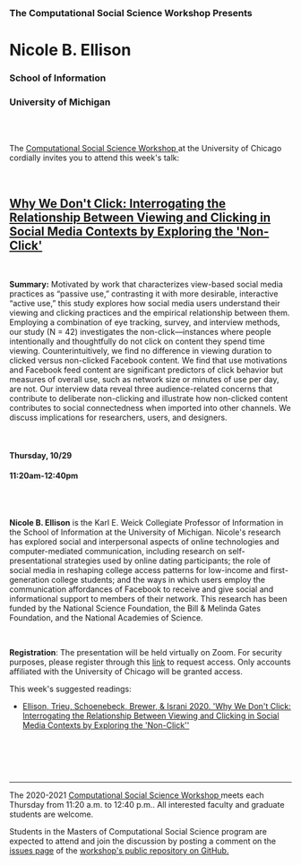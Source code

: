 
<br>

<h3 class=pfblock-header> The Computational Social Science Workshop Presents </h3>

<h1 class=pfblock-header3> Nicole B. Ellison</h1>
<h3 class=pfblock-header3> School of Information </h3>
<h3 class=pfblock-header3> University of Michigan </h3>

<br><br>



<p class=pfblock-header3>The <a href="https://macss.uchicago.edu/content/computation-workshop"> Computational Social Science Workshop </a> at the University of Chicago cordially invites you to attend this week's talk:</p>



<br>

<div class=pfblock-header3>
<h2 class=pfblock-header>
  <a href=https://github.com/uchicago-computation-workshop/Fall2020/tree/master/10-29_Ellison> Why We Don't Click: Interrogating the Relationship Between Viewing and Clicking in Social Media Contexts by Exploring the 'Non-Click' </a>
</h2>

<br>
</div>



<p class=footertext2>

**Summary:** Motivated by work that characterizes view-based social media practices as “passive use,” contrasting it with more desirable, interactive “active use,” this study explores how social media users understand their viewing and clicking practices and the empirical relationship between them. Employing a combination of eye tracking, survey, and interview methods, our study (N = 42) investigates the non-click—instances where people intentionally and thoughtfully do not click on content they spend time viewing. Counterintuitively, we find no difference in viewing duration to clicked versus non-clicked Facebook content. We find that use motivations and Facebook feed content are significant predictors of click behavior but measures of overall use, such as network size or minutes of use per day, are not. Our interview data reveal three audience-related concerns that contribute to deliberate non-clicking and illustrate how non-clicked content contributes to social connectedness when imported into other channels. We discuss implications for researchers, users, and designers.

</p>

<br>

<h4 class=pfblock-header3> Thursday, 10/29 </h4>
<h4 class=pfblock-header3> 11:20am-12:40pm </h4>

<br><br>

<p class=footertext2>

**Nicole B. Ellison** is the Karl E. Weick Collegiate Professor of Information in the School of Information at the University of Michigan.  Nicole's research has explored social and interpersonal aspects of online technologies and computer-mediated communication, including research on self-presentational strategies used by online dating participants; the role of social media in reshaping college access patterns for low-income and first-generation college students; and the ways in which users employ the communication affordances of Facebook to receive and give social and informational support to members of their network. This research has been funded by the National Science Foundation, the Bill & Melinda Gates Foundation, and the National Academies of Science. 
</p>

<br>

<p class=footertext2>

**Registration**: The presentation will be held virtually on Zoom. For security purposes, please register through this [link](https://uchicago.zoom.us/meeting/register/tJAkfuyhpzsuGtRDQfQs868j_o2tO2vBOKuk) to request access. Only accounts affiliated with the University of Chicago will be granted access.
</p>

This week's suggested readings:

- [Ellison, Trieu, Schoenebeck, Brewer, & Israni 2020. 'Why We Don't Click: Interrogating the Relationship Between Viewing and Clicking in Social Media Contexts by Exploring the 'Non-Click''](https://github.com/uchicago-computation-workshop/Fall2020/blob/master/10-29_Ellison/ellison_2020.pdf)


<br>

<br><br>

---

<p class=footertext> The 2020-2021 <a href="https://macss.uchicago.edu/content/computation-workshop"> Computational Social Science Workshop </a> meets each Thursday from 11:20 a.m. to 12:40 p.m.. All interested faculty and graduate students are welcome.</p>



<p class=footertext>Students in the Masters of Computational Social Science program are expected to attend and join the discussion by posting a comment on the <a href=https://github.com/uchicago-computation-workshop/Fall2020/issues/6>issues page</a> of the <a href=https://github.com/uchicago-computation-workshop/Fall2020/tree/master/10-29_Ellison>workshop's public repository on GitHub.</a></p>
